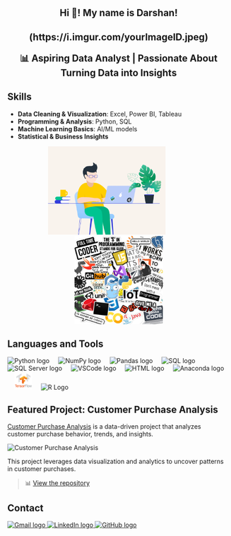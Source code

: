 <h2 align="center">Hi 👋! My name is Darshan!</h2>  

<h2 align="center">(https://i.imgur.com/yourImageID.jpeg)

📊 Aspiring Data Analyst | Passionate About Turning Data into Insights



## Skills
- **Data Cleaning & Visualization**: Excel, Power BI, Tableau
- **Programming & Analysis**: Python, SQL
- **Machine Learning Basics**: AI/ML models
- **Statistical & Business Insights**

<div align="center">
  <img src="https://github.com/Darshan-7899/Darshan/blob/main/github%20image1.gif" height="200" alt="Coding GIF" />
  <img width="50" />
  <img src="https://github.com/Darshan-7899/Darshan/blob/main/github%20image2.jpg" height="200" alt="New Image" />
</div>





## Languages and Tools
<div align="left">
  <img src="https://cdn.jsdelivr.net/gh/devicons/devicon/icons/python/python-original.svg" height="30" alt="Python logo" />
  <img width="12" />
  <img src="https://cdn.jsdelivr.net/gh/devicons/devicon/icons/numpy/numpy-original.svg" height="30" alt="NumPy logo" />
  <img width="12" />
  <img src="https://cdn.jsdelivr.net/gh/devicons/devicon/icons/pandas/pandas-original.svg" height="30" alt="Pandas logo" />
  <img width="12" />
  <img src="https://cdn.jsdelivr.net/gh/devicons/devicon/icons/mysql/mysql-original.svg" height="30" alt="SQL logo" />
  <img width="12" />
  <img src="https://cdn.jsdelivr.net/gh/devicons/devicon/icons/microsoftsqlserver/microsoftsqlserver-plain.svg" height="30" alt="SQL Server logo" />
  <img width="12" />
  <img src="https://cdn.jsdelivr.net/gh/devicons/devicon/icons/vscode/vscode-original.svg" height="30" alt="VSCode logo" />
  <img width="12" />
  <img src="https://cdn.jsdelivr.net/gh/devicons/devicon/icons/html5/html5-original.svg" height="30" alt="HTML logo" />
  <img width="12" />
  <img src="https://cdn.jsdelivr.net/gh/devicons/devicon/icons/anaconda/anaconda-original.svg" height="30" alt="Anaconda logo" />
  <img width="12" />
  <img src="https://raw.githubusercontent.com/github/explore/main/topics/tensorflow/tensorflow.png" alt="TensorFlow" width="40" height="40"/>
  <img width="12" />
   <img src="https://www.r-project.org/logo/Rlogo.svg" alt="R Logo" width="40" height="40"/>
  <img width="12" />
</div>


## Featured Project: Customer Purchase Analysis

[Customer Purchase Analysis](https://github.com/Darshan-7899/CustomerPurchaseAnalysis.git) is a data-driven project that analyzes customer purchase behavior, trends, and insights.

<img src="https://images.unsplash.com/photo-1519389950473-47ba0277781c?auto=format&fit=crop&w=800&q=80" alt="Customer Purchase Analysis" width="350"/>

This project leverages data visualization and analytics to uncover patterns in customer purchases.

> 📊 [View the repository](https://github.com/Darshan-7899/CustomerPurchaseAnalysis.git)



## Contact
<div align="left">
  <a href="mailto:darshh7899@gmail.com">
    <img src="https://img.shields.io/static/v1?message=Gmail&logo=gmail&label=&color=D14836&logoColor=white&labelColor=&style=for-the-badge" height="35" alt="Gmail logo" />
  </a>
  <a href="https://www.linkedin.com/in/darshan7899/" target="_blank">
    <img src="https://img.shields.io/static/v1?message=LinkedIn&logo=linkedin&label=&color=0077B5&logoColor=white&labelColor=&style=for-the-badge" height="35" alt="LinkedIn logo" />
  </a>
  <a href="https://github.com/Darshan-7899/Darshan" target="_blank">
    <img src="https://img.shields.io/static/v1?message=GitHub&logo=github&label=&color=181717&logoColor=white&labelColor=&style=for-the-badge" height="35" alt="GitHub logo" />
  </a>
</div>
